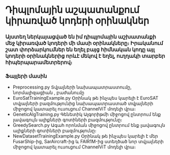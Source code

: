 # Դիպլոմային աշպատանքում կիրառված կոդերի օրինակներ

### Այստեղ ներկայացված են իմ դիպլոմային աշխատանքի մեջ կիրառված կոդերի մի մասի օրինակները։ Իրականում շատ փորձարկումներ են եղել բայց հիմնական կոդը այլ  կոդերի օրինակներից որևէ մեկով է եղել, ուղղակի տարբեր հիպերպարամետրերով։

### Ֆայլերի մասին

- Preprocessing.py Տվյալների նախապատրաստումը, նորմալիզացիան , բաժանումը
- EuroSatTrainingExample.py Օրինակ թե ինչպես կարելի է EuroSAT տվյալների բազմությունից նախապատրաստած տվյալների միջոցով կատարել ուսուցում ChannelViT մոդելի վրա։
- GeneticAlgTraining.py Գենետիկ Ալգորիթմի միջոցով ընտրում ենք լավագույն ալիքների գոտիների բազմությունը։
- GreedySearch.py Ագահ որոնման միջոցով ընտրում ենք լավագույն ալիքների գոտիների բազմությունը։
- NewDatasetTrainingExample.py Օրինակ թե ինչպես կարելի է մեր FusarShip-ից, SarAircraft-ից և  FAIR1M-ից   ստեղծած նոր տվյալների միջոցով կատարել ուսուցում ChannelViT մոդելի վրա։

